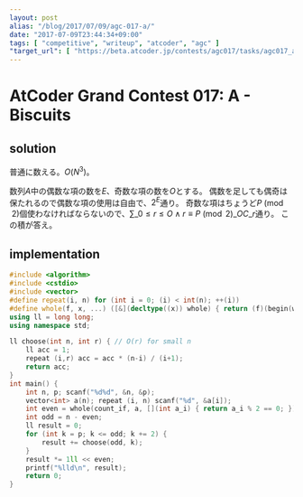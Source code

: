 ```yaml
---
layout: post
alias: "/blog/2017/07/09/agc-017-a/"
date: "2017-07-09T23:44:34+09:00"
tags: [ "competitive", "writeup", "atcoder", "agc" ]
"target_url": [ "https://beta.atcoder.jp/contests/agc017/tasks/agc017_a" ]
---
```


# AtCoder Grand Contest 017: A - Biscuits

## solution

普通に数える。$O(N^3)$。

数列$A$中の偶数な項の数を$E$、奇数な項の数を$O$とする。
偶数を足しても偶奇は保たれるので偶数な項の使用は自由で、$2^E$通り。
奇数な項はちょうど$P \pmod{2}$個使わなければならないので、$\sum\_{0 \le r \le O \land r \equiv P \pmod{2}} {}\_OC\_r$通り。
この積が答え。

## implementation

``` c++
#include <algorithm>
#include <cstdio>
#include <vector>
#define repeat(i, n) for (int i = 0; (i) < int(n); ++(i))
#define whole(f, x, ...) ([&](decltype((x)) whole) { return (f)(begin(whole), end(whole), ## __VA_ARGS__); })(x)
using ll = long long;
using namespace std;

ll choose(int n, int r) { // O(r) for small n
    ll acc = 1;
    repeat (i,r) acc = acc * (n-i) / (i+1);
    return acc;
}
int main() {
    int n, p; scanf("%d%d", &n, &p);
    vector<int> a(n); repeat (i, n) scanf("%d", &a[i]);
    int even = whole(count_if, a, [](int a_i) { return a_i % 2 == 0; });
    int odd = n - even;
    ll result = 0;
    for (int k = p; k <= odd; k += 2) {
        result += choose(odd, k);
    }
    result *= 1ll << even;
    printf("%lld\n", result);
    return 0;
}
```
